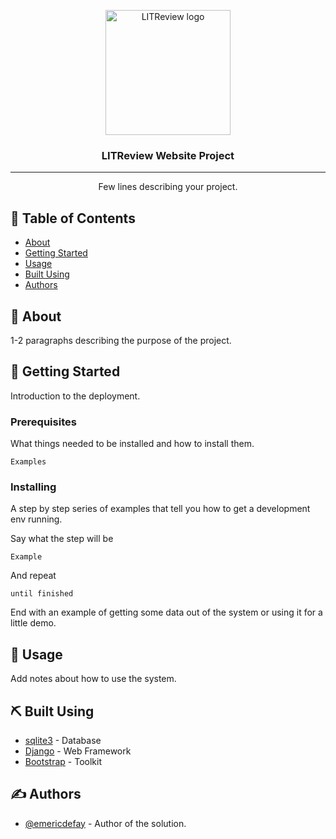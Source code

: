 <p align="center">
  <a href="127.0.0.1:8000" rel="noopener">
 <img width=200px height=200px src="https://user.oc-static.com/upload/2020/09/18/16004297044411_P7.png" alt="LITReview logo"></a>
</p>

<h3 align="center">LITReview Website Project</h3>

---

<p align="center"> Few lines describing your project.
    <br> 
</p>

## 📝 Table of Contents

- [About](#about)
- [Getting Started](#getting_started)
- [Usage](#usage)
- [Built Using](#built_using)
- [Authors](#authors)

## 🧐 About <a name = "about"></a>

1-2 paragraphs describing the purpose of the project.

## 🏁 Getting Started <a name = "getting_started"></a>

Introduction to the deployment.

### Prerequisites

What things needed to be installed and how to install them.

```
Examples
```

### Installing

A step by step series of examples that tell you how to get a development env running.

Say what the step will be

```
Example
```

And repeat

```
until finished
```

End with an example of getting some data out of the system or using it for a little demo.


## 🎈 Usage <a name="usage"></a>

Add notes about how to use the system.

## ⛏️ Built Using <a name = "built_using"></a>

- [sqlite3](https://www.sqlite.org/index.html) - Database
- [Django](https://www.djangoproject.com/) - Web Framework
- [Bootstrap](https://getbootstrap.com/) - Toolkit

## ✍️ Authors <a name = "authors"></a>

- [@emericdefay](https://github.com/emericdefay) - Author of the solution.
